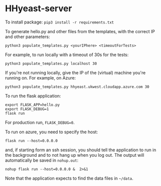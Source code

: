 # HHyeast-server

To install package: `pip3 install -r requirements.txt`

To generate hello.py and other files from the templates, with the correct IP and other parameters: 
```
python3 populate_templates.py <yourIPhere> <timeoutForTests>
```
For example, to run locally with a timeout of 30s for the tests:
```
python3 populate_templates.py localhost 30
```
If you're not running locally, give the IP of the (virtual) machine you're running on.
For example, on Azure:
```
python3 populate_templates.py hhyeast.ukwest.cloudapp.azure.com 30
```

To run the flask application: 
```
export FLASK_APP=hello.py
export FLASK_DEBUG=1
flask run
```
For production run, `FLASK_DEBUG=0`.

To run on azure, you need to specify the host:
```
flask run --host=0.0.0.0
```
and, if starting form an ssh session, you should tell the application to run in the background
and to not hang up when you log out. The output will automatically be saved in `nohup.out`:
```
nohup flask run --host=0.0.0.0 &  2>&1
```

Note that the application expects to find the data files in `~/data`.

